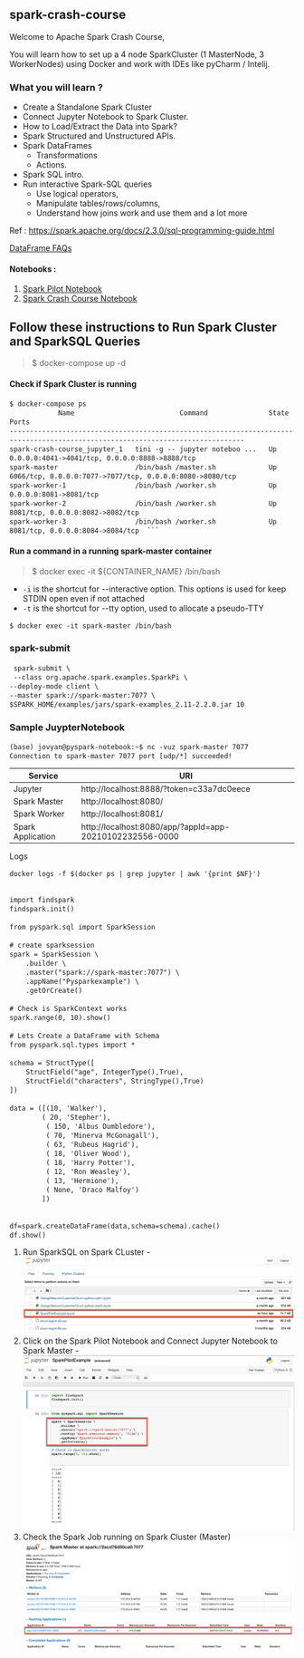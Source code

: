 ## spark-crash-course

Welcome to Apache Spark Crash Course, 

You will learn how to set up a 4 node SparkCluster (1 MasterNode, 3 WorkerNodes) using Docker and work with IDEs like pyCharm / Intelij.

### What you will learn ?
* Create a Standalone Spark Cluster 
* Connect Jupyter Notebook to Spark Cluster.
* How to Load/Extract the Data into Spark?
* Spark Structured and Unstructured APIs.
* Spark DataFrames 
    * Transformations 
    * Actions.
* Spark SQL intro.
* Run interactive Spark-SQL queries
    * Use logical operators, 
    * Manipulate tables/rows/columns,
    * Understand how joins work and use them and a lot more
    
Ref : https://spark.apache.org/docs/2.3.0/sql-programming-guide.html

[DataFrame FAQs](https://docs.databricks.com/spark/latest/dataframes-datasets/introduction-to-dataframes-python.html#dataframe-faqs)



#### Notebooks :
1. [Spark Pilot Notebook](./data/SparkPilotExample.ipynb)
2. [Spark Crash Course Notebook](./data/spark-crash-course-python.ipynb)

## Follow these instructions to Run Spark Cluster and SparkSQL Queries

> $ docker-compose up -d

#### Check if Spark Cluster is running

```shell script
$ docker-compose ps
            Name                          Command               State                            Ports                          
--------------------------------------------------------------------------------------------------------------------------------
spark-crash-course_jupyter_1   tini -g -- jupyter noteboo ...   Up      0.0.0.0:4041->4041/tcp, 0.0.0.0:8888->8888/tcp          
spark-master                   /bin/bash /master.sh             Up      6066/tcp, 0.0.0.0:7077->7077/tcp, 0.0.0.0:8080->8080/tcp
spark-worker-1                 /bin/bash /worker.sh             Up      0.0.0.0:8081->8081/tcp                                  
spark-worker-2                 /bin/bash /worker.sh             Up      8081/tcp, 0.0.0.0:8082->8082/tcp                        
spark-worker-3                 /bin/bash /worker.sh             Up      8081/tcp, 0.0.0.0:8084->8084/tcp  ```
```

#### Run a command in a running spark-master container
> $ docker exec -it ${CONTAINER_NAME} /bin/bash
* `-i` is the shortcut for --interactive option. This options is used for keep STDIN open even if not attached
* `-t` is the shortcut for --tty option, used to allocate a pseudo-TTY


```shell script
$ docker exec -it spark-master /bin/bash
```

### spark-submit

```
 spark-submit \
 --class org.apache.spark.examples.SparkPi \
--deploy-mode client \
--master spark://spark-master:7077 \
$SPARK_HOME/examples/jars/spark-examples_2.11-2.2.0.jar 10
```

### Sample JuypterNotebook

```shell script
(base) jovyan@pyspark-notebook:~$ nc -vuz spark-master 7077
Connection to spark-master 7077 port [udp/*] succeeded!

```

| Service           	| URI                                                      	|
|-------------------	|----------------------------------------------------------	|
| Jupyter           	| http://localhost:8888/?token=c33a7dc0eece                	|
| Spark Master      	| http://localhost:8080/                                   	|
| Spark Worker      	| http://localhost:8081/                                   	|
| Spark Application 	| http://localhost:8080/app/?appId=app-20210102232556-0000 	|

Logs
```
docker logs -f $(docker ps | grep jupyter | awk '{print $NF}')
```

```jupyterpython

import findspark
findspark.init()

from pyspark.sql import SparkSession

# create sparksession
spark = SparkSession \
    .builder \
    .master("spark://spark-master:7077") \
    .appName("Pysparkexample") \
    .getOrCreate()

# Check is SparkContext works
spark.range(0, 10).show()

# Lets Create a DataFrame with Schema
from pyspark.sql.types import *

schema = StructType([
    StructField("age", IntegerType(),True), 
    StructField("characters", StringType(),True)
])

data = ([(10, 'Walker'),
        ( 20, 'Stepher'),
         ( 150, 'Albus Dumbledore'),
         ( 70, 'Minerva McGonagall'),
         ( 63, 'Rubeus Hagrid'),
         ( 18, 'Oliver Wood'),
         ( 18, 'Harry Potter'),
         ( 12, 'Ron Weasley'),
         ( 13, 'Hermione'),
         ( None, 'Draco Malfoy')
        ])
    
    
df=spark.createDataFrame(data,schema=schema).cache()
df.show()

```


1. Run SparkSQL on Spark CLuster -  ![List the NoteBooks](./images/image1.png)
2. Click on the Spark Pilot Notebook and Connect Jupyter Notebook to Spark Master -  ![Code SparkSubmit](./images/image2-1.png)
3. Check the Spark Job running on Spark Cluster (Master) ![Spark Master UI](./images/image2-2.png)



